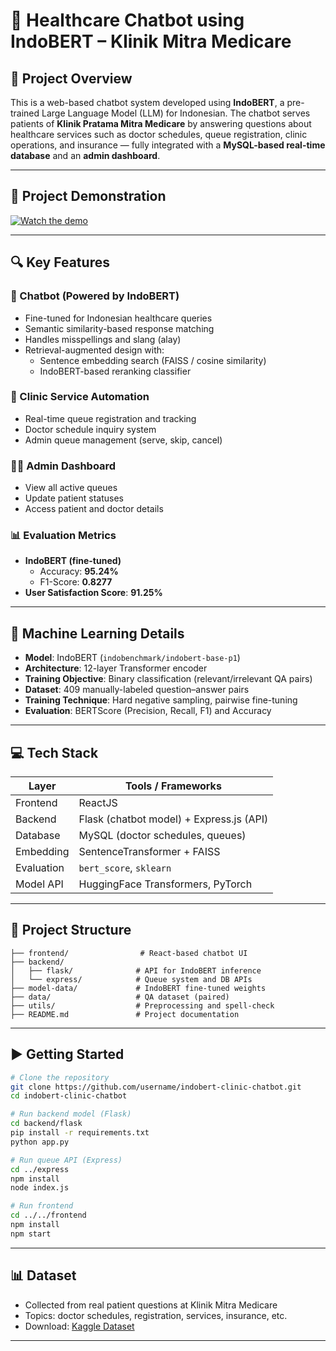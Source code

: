 # 🧠 Healthcare Chatbot using IndoBERT – Klinik Mitra Medicare

## 📘 Project Overview
This is a web-based chatbot system developed using **IndoBERT**, a pre-trained Large Language Model (LLM) for Indonesian. The chatbot serves patients of **Klinik Pratama Mitra Medicare** by answering questions about healthcare services such as doctor schedules, queue registration, clinic operations, and insurance — fully integrated with a **MySQL-based real-time database** and an **admin dashboard**.

---

## 🎥 Project Demonstration

[![Watch the demo](https://img.youtube.com/vi/w9kE01X9VeM/hqdefault.jpg)](https://youtu.be/w9kE01X9VeM)

---

## 🔍 Key Features

### 💬 Chatbot (Powered by IndoBERT)
- Fine-tuned for Indonesian healthcare queries
- Semantic similarity-based response matching
- Handles misspellings and slang (alay)
- Retrieval-augmented design with:
  - Sentence embedding search (FAISS / cosine similarity)
  - IndoBERT-based reranking classifier

### 🏥 Clinic Service Automation
- Real-time queue registration and tracking
- Doctor schedule inquiry system
- Admin queue management (serve, skip, cancel)

### 👨‍⚕️ Admin Dashboard
- View all active queues
- Update patient statuses
- Access patient and doctor details

### 📊 Evaluation Metrics
- **IndoBERT (fine-tuned)**  
  - Accuracy: **95.24%**  
  - F1-Score: **0.8277**
- **User Satisfaction Score**: **91.25%**

---

## 🧠 Machine Learning Details

- **Model**: IndoBERT (`indobenchmark/indobert-base-p1`)
- **Architecture**: 12-layer Transformer encoder
- **Training Objective**: Binary classification (relevant/irrelevant QA pairs)
- **Dataset**: 409 manually-labeled question–answer pairs
- **Training Technique**: Hard negative sampling, pairwise fine-tuning
- **Evaluation**: BERTScore (Precision, Recall, F1) and Accuracy

---

## 💻 Tech Stack

| Layer       | Tools / Frameworks                     |
|-------------|----------------------------------------|
| Frontend    | ReactJS                                |
| Backend     | Flask (chatbot model) + Express.js (API) |
| Database    | MySQL (doctor schedules, queues)       |
| Embedding   | SentenceTransformer + FAISS            |
| Evaluation  | `bert_score`, `sklearn`                |
| Model API   | HuggingFace Transformers, PyTorch      |

---

## 📂 Project Structure

```
├── frontend/                # React-based chatbot UI
├── backend/
│   ├── flask/              # API for IndoBERT inference
│   └── express/            # Queue system and DB APIs
├── model-data/             # IndoBERT fine-tuned weights
├── data/                   # QA dataset (paired)
├── utils/                  # Preprocessing and spell-check
├── README.md               # Project documentation
```

---

## ▶️ Getting Started

```bash
# Clone the repository
git clone https://github.com/username/indobert-clinic-chatbot.git
cd indobert-clinic-chatbot

# Run backend model (Flask)
cd backend/flask
pip install -r requirements.txt
python app.py

# Run queue API (Express)
cd ../express
npm install
node index.js

# Run frontend
cd ../../frontend
npm install
npm start
```

---

## 📊 Dataset
- Collected from real patient questions at Klinik Mitra Medicare
- Topics: doctor schedules, registration, services, insurance, etc.
- Download: [Kaggle Dataset](https://www.kaggle.com/datasets/teresiaelvara/tugaskahir)

---

